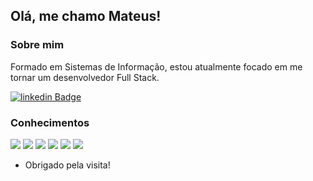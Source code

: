 ## Olá, me chamo Mateus!

### Sobre mim

Formado em Sistemas de Informação, estou atualmente focado em me tornar um desenvolvedor Full Stack.

<!--[![Github Badge](https://img.shields.io/badge/-Github-000?style=flat-square&logo=Github&logoColor=white&link=LINK_GIT)](https://github.com/mthenrique) -->
[![linkedin Badge](https://img.shields.io/badge/-LinkedIn-blue?style=flat-square&logo=Linkedin&logoColor=white&link=https://www.linkedin.com/in/mthenrique/)](https://www.linkedin.com/in/mthenrique/)

### Conhecimentos
<img src="https://img.shields.io/badge/HTML5-E34F26?style=for-the-badge&logo=html5&logoColor=white" />    <img src="https://img.shields.io/badge/CSS3-1572B6?style=for-the-badge&logo=css3&logoColor=white" />    <img src="https://img.shields.io/badge/JavaScript-323330?style=for-the-badge&logo=javascript&logoColor=F7DF1E" />    <img src="https://img.shields.io/badge/Node.js-339933?style=for-the-badge&logo=nodedotjs&logoColor=white" />    <img src="https://img.shields.io/badge/MySQL-00000F?style=for-the-badge&logo=mysql&logoColor=white" />    <img src="https://img.shields.io/badge/MongoDB-4EA94B?style=for-the-badge&logo=mongodb&logoColor=white" />


- Obrigado pela visita!
